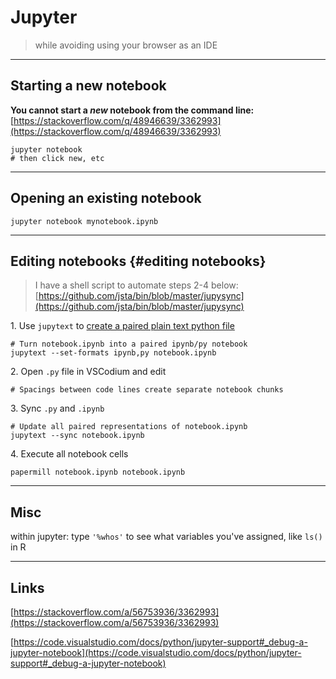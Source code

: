 # Jupyter

> while avoiding using your browser as an IDE

------------------------------

## Starting a new notebook

**You cannot start a *new* notebook from the command line:**
[https://stackoverflow.com/q/48946639/3362993](https://stackoverflow.com/q/48946639/3362993)

```shell
jupyter notebook
# then click new, etc
```

------------------------------

## Opening an existing notebook

```shell
jupyter notebook mynotebook.ipynb
```

------------------------------

## Editing notebooks {#editing notebooks}
> I have a shell script to automate steps 2-4 below:
> [https://github.com/jsta/bin/blob/master/jupysync](https://github.com/jsta/bin/blob/master/jupysync)

1\. Use `jupytext` to [create a paired plain text python file](https://github.com/mwouts/jupytext#command-line-conversion) 
 
```shell
# Turn notebook.ipynb into a paired ipynb/py notebook
jupytext --set-formats ipynb,py notebook.ipynb
```
 
2\. Open `.py` file in VSCodium and edit

`# Spacings between code lines create separate notebook chunks`

3\. Sync `.py` and `.ipynb`

```shell
# Update all paired representations of notebook.ipynb  
jupytext --sync notebook.ipynb                  
```

4\. Execute all notebook cells
```shell
papermill notebook.ipynb notebook.ipynb
```

------------------------------

## Misc

within jupyter: type `'%whos'` to see what variables you've assigned,
like `ls()` in R

------------------------------

## Links

[https://stackoverflow.com/a/56753936/3362993](https://stackoverflow.com/a/56753936/3362993)

[https://code.visualstudio.com/docs/python/jupyter-support#_debug-a-jupyter-notebook](https://code.visualstudio.com/docs/python/jupyter-support#_debug-a-jupyter-notebook)
